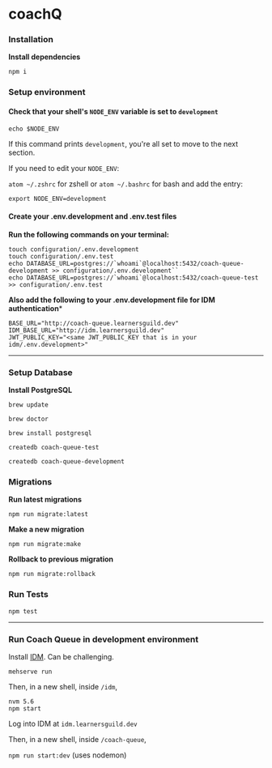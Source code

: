 # coachQ

### Installation

**Install dependencies**

`npm i`

### Setup environment

#### Check that your shell's `NODE_ENV` variable is set to `development`

`echo $NODE_ENV`

If this command prints `development`, you're all set to move to the next section.

If you need to edit your `NODE_ENV`:

`atom ~/.zshrc` for zshell or `atom ~/.bashrc` for bash and add the entry:

`export NODE_ENV=development`

#### Create your .env.development and .env.test files

**Run the following commands on your terminal:**

```
touch configuration/.env.development
touch configuration/.env.test
echo DATABASE_URL=postgres://`whoami`@localhost:5432/coach-queue-development >> configuration/.env.development``
echo DATABASE_URL=postgres://`whoami`@localhost:5432/coach-queue-test >> configuration/.env.test
```

**Also add the following to your .env.development file for IDM authentication***

```
BASE_URL="http://coach-queue.learnersguild.dev"
IDM_BASE_URL="http://idm.learnersguild.dev"
JWT_PUBLIC_KEY="<same JWT_PUBLIC_KEY that is in your idm/.env.development>"
```

___

### Setup Database

**Install PostgreSQL**

`brew update`

`brew doctor`

`brew install postgresql`

`createdb coach-queue-test`

`createdb coach-queue-development`

### Migrations

**Run latest migrations**

`npm run migrate:latest`

**Make a new migration**

`npm run migrate:make`

**Rollback to previous migration**

`npm run migrate:rollback`

### Run Tests

`npm test`

___

### Run Coach Queue in development environment

Install [IDM](https://github.com/LearnersGuild/idm). Can be challenging.

`mehserve run`

Then, in a new shell, inside `/idm`,
```
nvm 5.6
npm start
```

Log into IDM at `idm.learnersguild.dev`

Then, in a new shell, inside `/coach-queue`,

`npm run start:dev` (uses nodemon)
